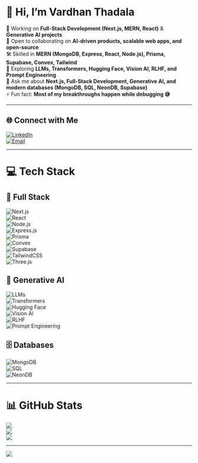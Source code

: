 # 👋 Hi, I’m Vardhan Thadala  

🔭 Working on **Full-Stack Development (Next.js, MERN, React)** & **Generative AI projects**  
🤝 Open to collaborating on **AI-driven products, scalable web apps, and open-source**  
🛠️ Skilled in **MERN (MongoDB, Express, React, Node.js), Prisma, Supabase, Convex, Tailwind**  
🌱 Exploring **LLMs, Transformers, Hugging Face, Vision AI, RLHF, and Prompt Engineering**  
💬 Ask me about **Next.js, Full-Stack Development, Generative AI, and modern databases (MongoDB, SQL, NeonDB, Supabase)**  
⚡ Fun fact: **Most of my breakthroughs happen while debugging 😅**  

---

## 🌐 Connect with Me  
[![LinkedIn](https://img.shields.io/badge/LinkedIn-%230077B5.svg?logo=linkedin&logoColor=white)](https://www.linkedin.com/in/vardhan-thadala-b7ba13316/)  
[![Email](https://img.shields.io/badge/Email-D14836?logo=gmail&logoColor=white)](mailto:vardhan.thadala23@gmail.com)  

---

# 💻 Tech Stack  

## 🚀 Full Stack  
![Next.js](https://img.shields.io/badge/Next.js-black?style=for-the-badge&logo=next.js)  
![React](https://img.shields.io/badge/react-%2320232a.svg?style=for-the-badge&logo=react)  
![Node.js](https://img.shields.io/badge/node.js-339933?style=for-the-badge&logo=node.js)  
![Express.js](https://img.shields.io/badge/express.js-%23404d59.svg?style=for-the-badge&logo=express)  
![Prisma](https://img.shields.io/badge/Prisma-3982CE?style=for-the-badge&logo=Prisma)  
![Convex](https://img.shields.io/badge/convex-%23000000.svg?style=for-the-badge&logo=convex)  
![Supabase](https://img.shields.io/badge/supabase-3ECF8E?style=for-the-badge&logo=supabase)  
![TailwindCSS](https://img.shields.io/badge/tailwindcss-%2338B2AC.svg?style=for-the-badge&logo=tailwind-css)  
![Three.js](https://img.shields.io/badge/threejs-black?style=for-the-badge&logo=three.js)  


## 🤖 Generative AI  
![LLMs](https://img.shields.io/badge/LLMs-%2302569B.svg?style=for-the-badge&logo=openai)  
![Transformers](https://img.shields.io/badge/Transformers-%23FF6F00.svg?style=for-the-badge&logo=huggingface)  
![Hugging Face](https://img.shields.io/badge/HuggingFace-FFD21E?style=for-the-badge&logo=huggingface)  
![Vision AI](https://img.shields.io/badge/VisionAI-%23000000.svg?style=for-the-badge&logo=tensorflow&logoColor=orange)  
![RLHF](https://img.shields.io/badge/RLHF-%23150458.svg?style=for-the-badge&logo=pytorch)  
![Prompt Engineering](https://img.shields.io/badge/Prompt%20Engineering-%23323330.svg?style=for-the-badge&logo=openai)  


## 🗄️ Databases  
![MongoDB](https://img.shields.io/badge/MongoDB-%234ea94b.svg?style=for-the-badge&logo=mongodb)  
![SQL](https://img.shields.io/badge/sql-%23007ACC.svg?style=for-the-badge&logo=databricks)  
![NeonDB](https://img.shields.io/badge/NeonDB-%2300E676.svg?style=for-the-badge&logo=neondatabase)  

---

# 📊 GitHub Stats  
![](https://github-readme-stats.vercel.app/api?username=vardhanthadala&theme=dark&hide_border=false&count_private=true)  
![](https://streak-stats.demolab.com?user=vardhanthadala&theme=dark&hide_border=false)  
![](https://github-readme-stats.vercel.app/api/top-langs/?username=vardhanthadala&theme=dark&hide_border=false&layout=compact)  

---

[![](https://visitcount.itsvg.in/api?id=vardhanthadala&icon=0&color=0)](https://visitcount.itsvg.in)  


